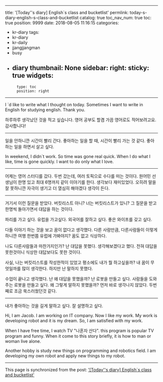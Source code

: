 
---
title: '[Today''s diary] English`s class and bucketlist'
permlink: today-s-diary-english-s-class-and-bucketlist
catalog: true
toc_nav_num: true
toc: true
position: 9999
date: 2018-08-05 11:16:15
categories:
- kr-diary
tags:
- kr-diary
- kr-daily
- jjangjjangman
- busy
- diary
thumbnail: None
sidebar:
    right:
        sticky: true
widgets:
    -
        type: toc
        position: right
---


I `d like to write what I thought on today.
Sometimes I want to write in English for studying english.
Thank you.

하루하루 생각났던 것을 적고 싶습니다.
영어 공부도 할겸 가끔 영어로도 적어보려고요.
감사합니다!

---

일을 안하니깐 시간이 빨리 간다.
좋아하는 일을 할 때, 시간이 빨리 가는 것 같다.
좋아하는 일을 하면서 살고 싶다.

In weekend, I didn`t work. So time was gone real quick.
When I do what I like, time is gone quickly.
I want to do only what I love.

---

어제는 영어 스터디를 갔다.
두번 갔는데, 여러 토픽으로 수다를 떠는 것이다.
원어민 선생님이 한명 있고 최대 6명까지 같이 이야기를 한다.
생각보다 재미있었다.
오히려 말을 잘 못하니깐 자극이 생기고 
더 열심히 해야겠다 생각이 든다.

---

거기서 이런 질문을 받았다.
버킷리스트 아니? 너는 버킷리스트가 있니?
그 질문을 받고 한명씩 돌아가면서 대답을 하는 것이다.

파리를 가고 싶다. 유럽을 가고싶다.
외국어를 잘하고 싶다. 
좋은 와이프를 갖고 싶다.

다들 이야기 하는 것을 보고 꿈이 없다고 생각했다.
다른 사람만큼, 다른사람들이 이렇게 하니깐
여행 한번쯤 유럽에 가봐야지?
꿈도 없고 식상하다.

나도 다른사람들과 마찬가지인가?
난 대답을 못했다. 생각해보겠다고 했다.
전혀 대답을 못한것이니 식상한 대답보다도 못한 것이다.

사실, 나는 버킷리스트를 작성한적이 있었고
평소에도 내가 뭘 하고싶을까? 내 꿈이 무엇일까를 많이 생각한다.
하지만 난 말하지 못했다.

수업이 끝나고 생각했다. 난 왜 대답을 못했을까?
난 로봇을 만들고 싶다. 사람들을 도와주는 로봇을 만들고 싶다.
왜 그렇게 말하지 못했을까?
먼저 바로 생각나지 않았다. 두번째로 조금 쑥스러웠던것 같다.

---

내가 좋아하는 것을 길게 말하고 싶다.
잘 설명하고 싶다.

Hi, I am Jacob.
I am working on IT company.
Now I like my work.
My work is developing robot and it is my dream.
So, I am satisfied with my work.

When I have free time, I watch TV "나혼자 산다".
this program is popular TV program and funny.
When it come to this story briefly,  it is how to man or woman live alone.

Another hobby is study new things on programming and robotics field.
I am developing my own robot and apply new things to my robot.

- - -

This page is synchronized from the post: ['[Today''s diary] English`s class and bucketlist'](https://steemit.com/@jacobyu/today-s-diary-english-s-class-and-bucketlist)
